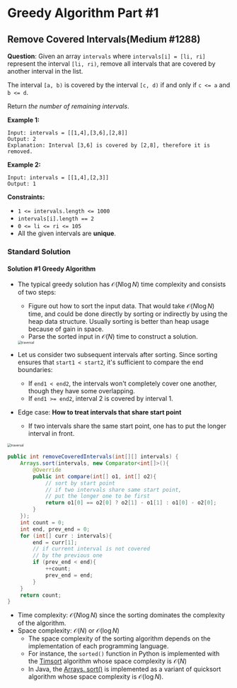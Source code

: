 # Greedy Algorithm Part #1

## Remove Covered Intervals(Medium #1288)

**Question**: Given an array `intervals` where `intervals[i] = [li, ri]` represent the interval `[li, ri)`, remove all intervals that are covered by another interval in the list.

The interval `[a, b)` is covered by the interval `[c, d)` if and only if `c <= a` and `b <= d`.

Return *the number of remaining intervals*.

**Example 1:**

```
Input: intervals = [[1,4],[3,6],[2,8]]
Output: 2
Explanation: Interval [3,6] is covered by [2,8], therefore it is removed.
```

**Example 2:**

```
Input: intervals = [[1,4],[2,3]]
Output: 1
```

**Constraints:**

-   `1 <= intervals.length <= 1000`
-   `intervals[i].length == 2`
-   `0 <= li <= ri <= 105`
-   All the given intervals are **unique**.

### Standard Solution

#### Solution #1 Greedy Algorithm

*   The typical greedy solution has $\mathcal{O}(N \log N)$ time complexity and consists of two steps:

    -   Figure out how to sort the input data. That would take $\mathcal{O}(N \log N)$ time, and could be done directly by sorting or indirectly by using the heap data structure. Usually sorting is better than heap usage because of gain in space.
    -   Parse the sorted input in $\mathcal{O}(N)$ time to construct a solution.

    <img src="https://leetcode.com/problems/remove-covered-intervals/Figures/1288/sort.png" alt="traversal" style="zoom:50%;" />

*   Let us consider two subsequent intervals after sorting. Since sorting ensures that `start1 < start2`, it's sufficient to compare the end boundaries:
    -   If `end1 < end2`, the intervals won't completely cover one another, though they have some overlapping.
    -   If `end1 >= end2`, interval 2 is covered by interval 1.
*   Edge case: **How to treat intervals that share start point**
    *   If two intervals share the same start point, one has to put the longer interval in front.

<img src="https://leetcode.com/problems/remove-covered-intervals/Figures/1288/share.png" alt="traversal" style="zoom:50%;" />

```java
public int removeCoveredIntervals(int[][] intervals) {
    Arrays.sort(intervals, new Comparator<int[]>(){
        @Override
        public int compare(int[] o1, int[] o2){
            // sort by start point
            // if two intervals share same start point,
            // put the longer one to be first
            return o1[0] == o2[0] ? o2[1] - o1[1] : o1[0] - o2[0];
        }
    });
    int count = 0;
    int end, prev_end = 0;
    for (int[] curr : intervals){
        end = curr[1];
        // if current interval is not covered
        // by the previous one
        if (prev_end < end){
            ++count;
            prev_end = end;
        }
    }
    return count;
}
```

*   Time complexity: $\mathcal{O}(N \log N)$ since the sorting dominates the complexity of the algorithm.
*   Space complexity: $\mathcal{O}(N)$ or $\mathcal{O}(\log{N})$
    -   The space complexity of the sorting algorithm depends on the implementation of each programming language.
    -   For instance, the `sorted()` function in Python is implemented with the [Timsort](https://en.wikipedia.org/wiki/Timsort) algorithm whose space complexity is $\mathcal{O}(N)$
    -   In Java, the [Arrays. sort()](https://docs.oracle.com/javase/8/docs/api/java/util/Arrays.html#sort-byte:A-) is implemented as a variant of quicksort algorithm whose space complexity is $\mathcal{O}(\log{N})$.

